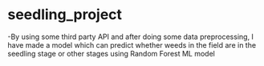 # seedling_project
-By using some third party API and after doing some data preprocessing, I have made a model which can predict whether weeds in the field are in the seedling stage or other stages using Random Forest ML model
